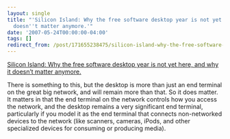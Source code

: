 ```yaml
---
layout: single
title: "'Silicon Island: Why the free software desktop year is not yet here, and why it
  doesn''t matter anymore.'"
date: '2007-05-24T00:00:00-04:00'
tags: []
redirect_from: /post/171655238475/silicon-island-why-the-free-software-desktop
---
```

[Silicon Island: Why the free software desktop year is not yet here, and why it doesn&rsquo;t matter  anymore.](http://aruiz.typepad.com/siliconisland/2007/05/why_the_free_so.html)

There is something to this, but the desktop is more than just an end terminal on the great big network, and will remain more than that. So it does matter. It matters in that the end terminal on the network controls how you access the network, and the desktop remains a very significant end terminal, particularly if you model it as the end terminal that connects non-networked devices to the network (like scanners, cameras, iPods, and other specialized devices for consuming or producing media).
